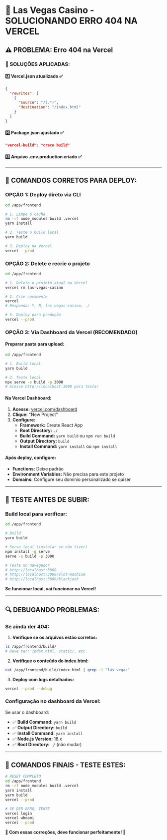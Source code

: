 # 🎰 Las Vegas Casino - SOLUCIONANDO ERRO 404 NA VERCEL

## ⚠️ PROBLEMA: Erro 404 na Vercel

### 🔧 SOLUÇÕES APLICADAS:

#### 1️⃣ **Vercel.json atualizado** ✅
```json
{
  "rewrites": [
    {
      "source": "/(.*)",
      "destination": "/index.html"
    }
  ]
}
```

#### 2️⃣ **Package.json ajustado** ✅
```json
"vercel-build": "craco build"
```

#### 3️⃣ **Arquivo .env.production criado** ✅

---

## 🚀 COMANDOS CORRETOS PARA DEPLOY:

### **OPÇÃO 1: Deploy direto via CLI**
```bash
cd /app/frontend

# 1. Limpe o cache
rm -rf node_modules build .vercel
yarn install

# 2. Teste o build local
yarn build

# 3. Deploy na Vercel
vercel --prod
```

### **OPÇÃO 2: Delete e recrie o projeto**
```bash
cd /app/frontend

# 1. Delete o projeto atual na Vercel
vercel rm las-vegas-casino

# 2. Crie novamente
vercel
# Responda: Y, N, las-vegas-casino, ./

# 3. Deploy para produção
vercel --prod
```

### **OPÇÃO 3: Via Dashboard da Vercel** (RECOMENDADO)

#### **Preparar pasta para upload:**
```bash
cd /app/frontend

# 1. Build local
yarn build

# 2. Teste local
npx serve -s build -p 3000
# Acesse http://localhost:3000 para testar
```

#### **Na Vercel Dashboard:**
1. **Acesse:** [vercel.com/dashboard](https://vercel.com/dashboard)
2. **Clique:** "New Project"
3. **Configure:**
   - **Framework:** Create React App
   - **Root Directory:** `./`
   - **Build Command:** `yarn build` ou `npm run build`
   - **Output Directory:** `build`
   - **Install Command:** `yarn install` ou `npm install`

#### **Após deploy, configure:**
- **Functions:** Deixe padrão
- **Environment Variables:** Não precisa para este projeto
- **Domains:** Configure seu domínio personalizado se quiser

---

## 🎯 **TESTE ANTES DE SUBIR:**

### **Build local para verificar:**
```bash
cd /app/frontend

# Build
yarn build

# Serve local (instalar se não tiver)
npm install -g serve
serve -s build -p 3000

# Teste no navegador
# http://localhost:3000
# http://localhost:3000/slot-machine
# http://localhost:3000/blackjack
```

**Se funcionar local, vai funcionar na Vercel!**

---

## 🔍 **DEBUGANDO PROBLEMAS:**

### **Se ainda der 404:**

1. **Verifique se os arquivos estão corretos:**
```bash
ls /app/frontend/build/
# Deve ter: index.html, static/, etc.
```

2. **Verifique o conteúdo do index.html:**
```bash
cat /app/frontend/build/index.html | grep -i "las vegas"
```

3. **Deploy com logs detalhados:**
```bash
vercel --prod --debug
```

### **Configuração no dashboard da Vercel:**
Se usar o dashboard:
- ✅ **Build Command:** `yarn build`
- ✅ **Output Directory:** `build` 
- ✅ **Install Command:** `yarn install`
- ✅ **Node.js Version:** 18.x
- ✅ **Root Directory:** `./` (não mudar)

---

## 🎰 **COMANDOS FINAIS - TESTE ESTES:**

```bash
# RESET COMPLETO
cd /app/frontend
rm -rf node_modules build .vercel
yarn install
yarn build
vercel --prod

# SE DER ERRO, TENTE
vercel login
vercel whoami
vercel --prod
```

**🚀 Com essas correções, deve funcionar perfeitamente! 🚀**